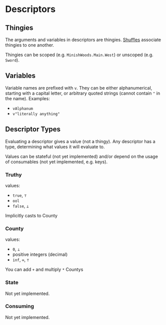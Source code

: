 # Descriptors

## Thingies

The arguments and variables in descriptors are thingies.
[Shuffles](shuffles.md) associate thingies to one another.

Thingies can be scoped (e.g. `MinishWoods.Main.West`) or unscoped (e.g. `Sword`).

## Variables
Variable names are prefixed with `v`.
They can be either alphanumerical, starting with a capital letter, or arbitrary quoted strings (cannot contain `"` in the name).
Examples:
- `vAlphanum` 
- `v"literally anything"`

## Descriptor Types

Evaluating a descriptor gives a value (not a thingy).
Any descriptor has a type, determining what values it will evaluate to.

Values can be stateful (not yet implemented) and/or depend on the usage of consumables (not yet implemented, e.g. keys).

### Truthy
values:
- `true`, `⊤`
- `ool`
- `false`, `⊥`

Implicitly casts to County

### County
values:
- `0`, `⊥`
- positive integers (decimal)
- `inf`, `∞`, `⊤`

You can add `+` and multiply `*` Countys

### State

Not yet implemented.

### Consuming

Not yet implemented.
